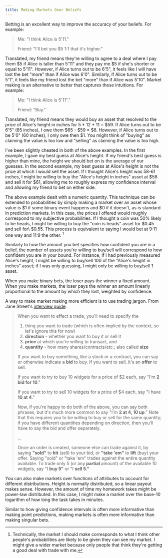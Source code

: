 ```yaml
---
title: Making Markets Over Beliefs
---
```


Betting is an excellent way to improve the accuracy of your beliefs. For example:

> Me: "I think Alice is 5'11."
>
> Friend: "I'll bet you \$5 1:1 that it's higher."

Translated, my friend means they're willing to agree to a deal where I pay them \$5 if Alice is taller than 5'11" and they pay me \$5 if she's shorter or equal to 5'11". However, if Alice turns out to be 6'5", it feels like I will have lost the bet "more" than if Alice was 6'0". Similarly, if Alice turns out to be 5'1", it feels like my friend lost the bet "more" than if Alice was 5'10". Market making is an alternative to better that captures these intuitions. For example:

> Me: "I think Alice is 5'11"."
>
> Friend: "Buy."

Translated, my friend means they would buy an asset that resolved to the price of Alice's height in inches for 5 * 12 + 11 = \$59. If Alice turns out to be 6'5" (65 inches), I owe them \$65 - \$59 = \$6. However, if Alice turns out to be 5'0" (60 inches), I only owe then \$1. You might think of "buying" as claiming the value is too low and "selling" as claiming the value is too high.

I've been slightly cheated in both of the above examples. In the first example, I gave my best guess at Alice's height. If my friend's best guess is higher than mine, the height we should bet on is the average of our guesses. In the second example, my best guess at Alice's height is not the price at which I would sell the asset. If I thought Alice's height was 58-61 inches, I might be willing to buy the "Alice's height in inches" asset at \$58 and sell it for \$61, allowing me to roughly express my confidence interval and allowing my friend to bet on either side.

The above example dealt with a numeric quantity. This technique can be extended to probabilities by simply making a market over an asset whose value is \$1 if some binary event happens and \$0 if it doesn't, as is standard in prediction markets. In this case, the prices I offered would roughly correspond to my subjective probabilities. If I thought a coin was 50% likely to be heads, I might be willing to buy the "coin is heads" asset for \$0.45 and sell for\ $0.55. This process is equivalent to saying I would bet at 9:11 one way and 11:9 the other. [^information]

[^information]: Technically, the market I should make corresponds to what I think other people's probabilities are likely to be given they can see my market. I might give a wider market because only people that think they're getting a good deal with trade with me.

Similarly to how the amount you bet specifies how confident you are in a belief, the number of assets you're willing to buy/sell will correspond to how confident you are in your bound. For instance, if I had previously measured Alice's height, I might be willing to buy/sell 100 of the "Alice's height in inches" asset; if I was only guessing, I might only be willing to buy/sell 1 asset.

When you make binary bets, the loser pays the winner a fixed amount. When you make markets, the loser pays the winner an amount linearly proportional to the amount by which they lost, weighted by confidence.

A way to make market making more efficient is to use trading jargon. From Jane Street's [interview guide](https://www.janestreet.com/static/pdfs/trading-interview.pdf?utm_source=web&utm_medium=pdf&utm_campaign=probability_markets_guide):

> When you want to effect a trade, you'll need to specify the 
>
> 1. thing you want to trade (which is often implied by the context, so let's ignore this for now) 
> 2. **direction** - whether you want to buy it or sell it 
> 3. **price** at which you're willing to transact, and 
> 4. **quantity** - how many shares/contracts/etc.; also called **size** 
>
> If you want to buy something, like a stock or a contract, you can say or otherwise indicate a **bid** to buy. If you want to sell, it's an **offer** to sell. 
>
> If you want to try to buy 10 widgets for a price of $2 each, say "I'm **2 bid for 10**." 
>
> If you want to try to sell 10 widgets for a price of $4 each, say "I have **10 at 4**." 
>
> Now, if you're happy to do both of the above, you can say both phrases, but it's much more common to say "I'm **2 at 4, 10 up**." Note that this requires you to be willing to buy or sell for the same quantity; if you have different quantities depending on direction, then you'll have to say the bid and offer separately. 
>
> ...
>
> Once an order is created, someone else can trade against it, by saying **"sold"** to **hit** (sell) to your bid, or **"take 'em"** to **lift** (buy) your offer. Saying "sold" or "take 'em" trades against the entire quantity available. To trade only 5 (or any **partial** amount) of the available 10 widgets, say "I **buy 5"** or "I **sell 5."**

You can also make markets over functions of attributes to account for different distributions. Height is normally distributed, so a linear payout makes sense. However, the amount of time my homework takes might be power-law distributed. In this case, I might make a market over the base-10 logarithm of how long the task takes in minutes.

Similar to how giving confidence intervals is often more informative than making point predictions, making markets is often more informative than making singular bets.